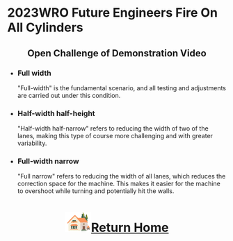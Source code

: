 2023WRO Future Engineers Fire On All Cylinders  
=====
## <div align="center">Open Challenge of Demonstration Video</div> 
- ### Full width
    "Full-width" is the fundamental scenario, and all testing and adjustments are carried out under this condition.



- ### Half-width half-height
  "Half-width half-narrow" refers to reducing the width of two of the lanes, making this type of course more challenging and with greater variability.

 
- ### Full-width narrow
    "Full narrow" refers to reducing the width of all lanes, which reduces the correction space for the machine. This makes it easier for the machine to overshoot while turning and potentially hit the walls.


# <div align="center">![HOME](../../other/img/Home.png)[Return Home](../../)</div>  


